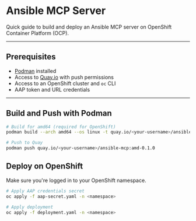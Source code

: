 # Ansible MCP Server

Quick guide to build and deploy an Ansible MCP server on OpenShift Container Platform (OCP).

---

##  Prerequisites

- [Podman](https://podman.io) installed
- Access to [Quay.io](https://quay.io) with push permissions
- Access to an OpenShift cluster and `oc` CLI
- AAP token and URL credentials

---

##  Build and Push with Podman

```bash
# Build for amd64 (required for OpenShift)
podman build --arch amd64 --os linux -t quay.io/<your-username>/ansible-mcp:amd-0.1.0 -f Containerfile .

# Push to Quay
podman push quay.io/<your-username>/ansible-mcp:amd-0.1.0
```

## Deploy on OpenShift

Make sure you're logged in to your OpenShift namespace.

```bash
# Apply AAP credentials secret
oc apply -f aap-secret.yaml -n <namespace>

# Apply deployment
oc apply -f deployment.yaml -n <namespace>
```

